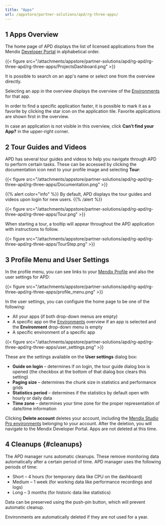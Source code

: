```yaml
---
title: "Apps"
url: /appstore/partner-solutions/apd/rg-three-apps/
---
```


## 1 Apps Overview

The home page of APD displays the list of licensed applications from the Mendix [Developer Portal](/developerportal/) in alphabetical order.

{{< figure src="/attachments/appstore/partner-solutions/apd/rg-apd/rg-three-apd/rg-three-apps/ProjectsDashboard.png" >}}

It is possible to search on an app's name or select one from the overview directly.

Selecting an app in the overview displays the overview of the [Environments](/appstore/partner-solutions/apd/rg-three-environments/) for that app.

In order to find a specific application faster, it is possible to mark it as a favorite by clicking the star icon on the application tile. Favorite applications are shown first in the overview.

In case an application is not visible in this overview, click **Can’t find your App?** in the upper-right corner.

## 2 Tour Guides and Videos

APD has several tour guides and videos to help you navigate through APD to perform certain tasks. These can be accessed by clicking the documentation icon next to your profile image and selecting **Tour**:

{{< figure src="/attachments/appstore/partner-solutions/apd/rg-apd/rg-three-apd/rg-three-apps/Documentation.png" >}}

{{% alert color="info" %}}
By default, APD displays the tour guides and videos upon login for new users.
{{% /alert %}}

{{< figure src="/attachments/appstore/partner-solutions/apd/rg-apd/rg-three-apd/rg-three-apps/Tour.png" >}}

When starting a tour, a tooltip will appear throughout the APD application with instructions to follow.

{{< figure src="/attachments/appstore/partner-solutions/apd/rg-apd/rg-three-apd/rg-three-apps/TourStep.png" >}}

## 3 Profile Menu and User Settings

In the profile menu, you can see links to your [Mendix Profile](/community-tools/mendix-profile/) and also the user settings for APD:

{{< figure src="/attachments/appstore/partner-solutions/apd/rg-apd/rg-three-apd/rg-three-apps/profile_menu.png" >}}

In the user settings, you can configure the home page to be one of the following:

* All your apps (if both drop-down menus are empty)
* A specific app on the [Environments](/appstore/partner-solutions/apd/rg-three-environments/) overview if an app is selected and the **Environment** drop-down menu is empty
* A specific environment of a specific app

{{< figure src="/attachments/appstore/partner-solutions/apd/rg-apd/rg-three-apd/rg-three-apps/user_settings.png" >}}

These are the settings available on the **User settings** dialog box:

* **Guide on login** – determines if on login, the tour guide dialog box is opened (the checkbox at the bottom of that dialog box clears this setting)
* **Paging size** – determines the chunk size in statistics and performance grids
* **Statistics period** – determines if the statistics by default open with hourly or daily data
* **Time zone** – determines your time zone for the proper representation of date/time information

Clicking **Delete account** deletes your account, including the [Mendix Studio Pro environments](/appstore/partner-solutions/apd/rg-three-environments/) belonging to your account. After the deletion, you will navigate to the Mendix Developer Portal. Apps are not deleted at this time.

## 4 Cleanups {#cleanups}

The APD manager runs automatic cleanups. These remove monitoring data automatically after a certain period of time. APD manager uses the following periods of time:

* Short – 4 hours (for temporary data like CPU on the dashboard)
* Medium – 1 week (for working data like performance recordings and logs)
* Long – 3 months (for historic data like statistics)

Data can be preserved using the push-pin button, which will prevent automatic cleanup.

Environments are automatically deleted if they are not used for a year.
